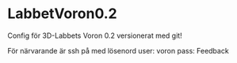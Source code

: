 # LabbetVoron0.2
Config för 3D-Labbets Voron 0.2 versionerat med git!

För närvarande är ssh på med lösenord
user: voron
pass: Feedback
